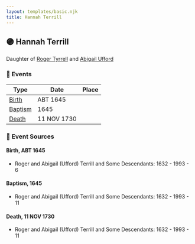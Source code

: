 ```yaml
---
layout: templates/basic.njk
title: Hannah Terrill
---
```

## 🟣 Hannah Terrill

Daughter of [Roger Tyrrell](/people/2/2108514) and [Abigail Ufford](/people/9/99473444)

### 📆 Events

Type | Date | Place
------ | ------ | ------
[Birth](#event-a5b87c06-f121-42bd-9a43-58cfa4b2c1f6) | ABT 1645 |
[Baptism](#event-617a61d5-0207-4bbd-9786-8d7aaa1ff55d) | 1645 |
[Death](#event-add542fa-6a88-41cd-969b-6d963105d1ff) | 11 NOV 1730 |

### 📰 Event Sources

#### <a id="event-a5b87c06-f121-42bd-9a43-58cfa4b2c1f6"></a> Birth, ABT 1645
* Roger and Abigail (Ufford) Terrill and Some Descendants: 1632 - 1993  - 6

#### <a id="event-617a61d5-0207-4bbd-9786-8d7aaa1ff55d"></a> Baptism, 1645
* Roger and Abigail (Ufford) Terrill and Some Descendants: 1632 - 1993  - 11

#### <a id="event-add542fa-6a88-41cd-969b-6d963105d1ff"></a> Death, 11 NOV 1730
* Roger and Abigail (Ufford) Terrill and Some Descendants: 1632 - 1993  - 11